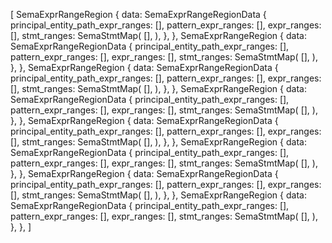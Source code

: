 [
    SemaExprRangeRegion {
        data: SemaExprRangeRegionData {
            principal_entity_path_expr_ranges: [],
            pattern_expr_ranges: [],
            expr_ranges: [],
            stmt_ranges: SemaStmtMap(
                [],
            ),
        },
    },
    SemaExprRangeRegion {
        data: SemaExprRangeRegionData {
            principal_entity_path_expr_ranges: [],
            pattern_expr_ranges: [],
            expr_ranges: [],
            stmt_ranges: SemaStmtMap(
                [],
            ),
        },
    },
    SemaExprRangeRegion {
        data: SemaExprRangeRegionData {
            principal_entity_path_expr_ranges: [],
            pattern_expr_ranges: [],
            expr_ranges: [],
            stmt_ranges: SemaStmtMap(
                [],
            ),
        },
    },
    SemaExprRangeRegion {
        data: SemaExprRangeRegionData {
            principal_entity_path_expr_ranges: [],
            pattern_expr_ranges: [],
            expr_ranges: [],
            stmt_ranges: SemaStmtMap(
                [],
            ),
        },
    },
    SemaExprRangeRegion {
        data: SemaExprRangeRegionData {
            principal_entity_path_expr_ranges: [],
            pattern_expr_ranges: [],
            expr_ranges: [],
            stmt_ranges: SemaStmtMap(
                [],
            ),
        },
    },
    SemaExprRangeRegion {
        data: SemaExprRangeRegionData {
            principal_entity_path_expr_ranges: [],
            pattern_expr_ranges: [],
            expr_ranges: [],
            stmt_ranges: SemaStmtMap(
                [],
            ),
        },
    },
    SemaExprRangeRegion {
        data: SemaExprRangeRegionData {
            principal_entity_path_expr_ranges: [],
            pattern_expr_ranges: [],
            expr_ranges: [],
            stmt_ranges: SemaStmtMap(
                [],
            ),
        },
    },
    SemaExprRangeRegion {
        data: SemaExprRangeRegionData {
            principal_entity_path_expr_ranges: [],
            pattern_expr_ranges: [],
            expr_ranges: [],
            stmt_ranges: SemaStmtMap(
                [],
            ),
        },
    },
]